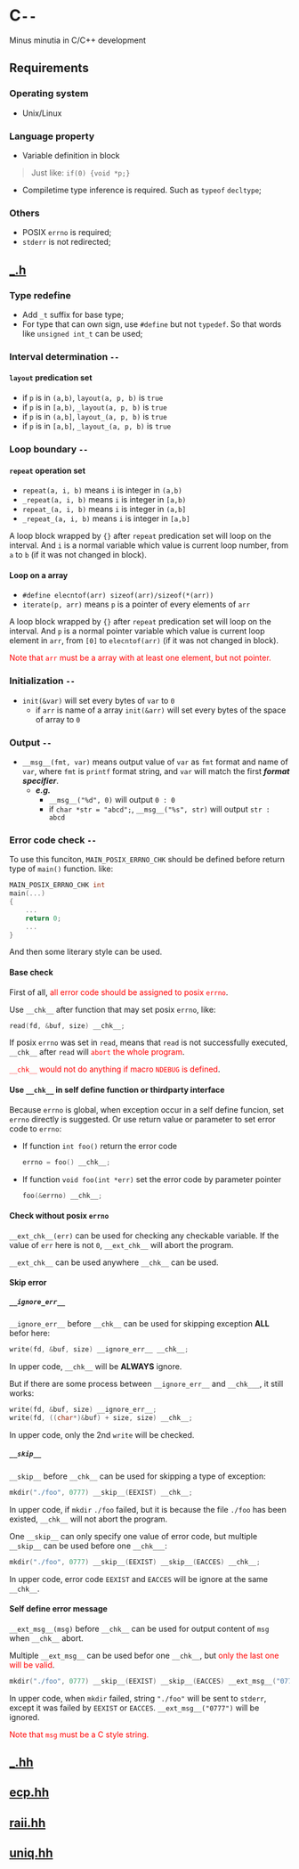 # C```--```
Minus minutia in C/C++ development

## Requirements

### Operating system

- Unix/Linux

### Language property

- Variable definition in block
> Just like: ```if(0) {void *p;}```
- Compiletime type inference is required. Such as ```typeof``` ```decltype```;

### Others

- POSIX ```errno``` is required;
- ```stderr``` is not redirected;

## [_.h](_.h)

### Type redefine

- Add ```_t``` suffix for base type;
- For type that can own sign, use ```#define``` but not ```typedef```.
So that words like ```unsigned int_t``` can be used;

### Interval determination ```--```

#### ```layout``` predication set

- if ```p``` is in ```(a,b)```, ```layout(a, p, b)``` is ```true```
- if ```p``` is in ```[a,b)```, ```_layout(a, p, b)``` is ```true```
- if ```p``` is in ```(a,b]```, ```layout_(a, p, b)``` is ```true```
- if ```p``` is in ```[a,b]```, ```_layout_(a, p, b)``` is ```true```

### Loop boundary ```--```

#### ```repeat``` operation set

- ```repeat(a, i, b)``` means ```i``` is integer in ```(a,b)```
- ```_repeat(a, i, b)``` means ```i``` is integer in ```[a,b)```
- ```repeat_(a, i, b)``` means ```i``` is integer in ```(a,b]```
- ```_repeat_(a, i, b)``` means ```i``` is integer in ```[a,b]```

A loop block wrapped by ```{}``` after ```repeat``` predication set will loop on the interval.
And ```i``` is a normal variable which value is current loop number, from ```a``` to ```b```
(if it was not changed in block).

#### Loop on a array

- ```#define elecntof(arr) sizeof(arr)/sizeof(*(arr))```
- ```iterate(p, arr)``` means ```p``` is a pointer of every elements of ```arr```

A loop block wrapped by ```{}``` after ```repeat``` predication set will loop on the interval.
And ```p``` is a normal pointer variable which value is current loop element in ```arr```,
from ```[0]``` to ```elecntof(arr)```
(if it was not changed in block).

<font style="color:red">Note that ```arr``` must be a array with at least one element, but not pointer.</font>

### Initialization ```--```

- ```init(&var)``` will set every bytes of ```var``` to ```0```
	- if ```arr``` is name of a array ```init(&arr)``` will set every bytes of the space of array to ```0```

### Output ```--```

- ```__msg__(fmt, var)``` means output value of ```var``` as ```fmt``` format and name of ```var```,
where ```fmt``` is ```printf``` format string, and ```var``` will match the first ***format specifier***.  
	- ***e.g.***
		- ```__msg__("%d", 0)``` will output ```0 : 0```
		- if ```char *str = "abcd";```, ```__msg__("%s", str)``` will output ```str : abcd```

<!-- ?{?

### ```enum``` operation ```--```

?}? -->

### Error code check ```--```

To use this funciton,
```MAIN_POSIX_ERRNO_CHK``` should be defined before return type of ```main()``` function.
like:

```c
MAIN_POSIX_ERRNO_CHK int
main(...)
{
	...
	return 0;
	...
}
```

And then some literary style can be used.

#### Base check

First of all, <font style="color:red">all error code should be assigned to posix ```errno```</font>.

Use ```__chk__``` after function that may set posix ```errno```, like:

```c
read(fd, &buf, size) __chk__;
```

If posix ```errno``` was set in ```read```, means that ```read``` is not successfully executed,
```__chk__``` after ```read``` will <font style="color:red">```abort``` the whole program</font>.

<font style="color:red">```__chk__``` would not do anything if macro ```NDEBUG``` is defined</font>.

#### Use ```__chk__``` in self define function or thirdparty interface

Because ```errno``` is global, when exception occur in a self define funcion,
set ```errno``` directly is suggested.
Or use return value or parameter to set error code to ```errno```:

- If function ```int foo()``` return the error code
	```c
	errno = foo() __chk__;
	```
- If function ```void foo(int *err)``` set the error code by parameter pointer
	```c
	foo(&errno) __chk__;
	```

#### Check without posix ```errno```

```__ext_chk__(err)``` can be used for checking any checkable variable.
If the value of ```err``` here is not ```0```, ```__ext_chk__``` will abort the program.

```__ext_chk__``` can be used anywhere ```__chk__``` can be used.

#### Skip error

##### ```__ignore_err__```

```__ignore_err__``` before ```__chk__``` can be used for skipping exception **ALL** befor here:

```c
write(fd, &buf, size) __ignore_err__ __chk__;
```

In upper code, ```__chk__``` will be **ALWAYS** ignore.

But if there are some process between ```__ignore_err__``` and ```__chk___```,
it still works:

```c
write(fd, &buf, size) __ignore_err__;
write(fd, ((char*)&buf) + size, size) __chk__;
```

In upper code, only the 2nd ```write``` will be checked.

##### ```__skip__```

```__skip__``` before ```__chk__``` can be used for skipping a type of exception:

```c
mkdir("./foo", 0777) __skip__(EEXIST) __chk__;
```
In upper code, if ```mkdir``` ```./foo``` failed,
but it is because the file ```./foo``` has been existed, ```__chk__``` will not abort the program.

One ```__skip__``` can only specify one value of error code,
but multiple ```__skip__``` can be used before one ```__chk___```:

```c
mkdir("./foo", 0777) __skip__(EEXIST) __skip__(EACCES) __chk__;
```

In upper code, error code ```EEXIST``` and ```EACCES``` will be ignore at the same ```__chk__```.

#### Self define error message

```__ext_msg__(msg)``` before ```__chk__``` can be used for output content of ```msg```
when ```__chk__``` abort.

Multiple ```__ext_msg__``` can be used befor one ```__chk__```,
but <font style="color:red">only the last one will be valid</font>.

```c
mkdir("./foo", 0777) __skip__(EEXIST) __skip__(EACCES) __ext_msg__("0777") __ext_msg__("./foo") __chk__;
```

In upper code, when ```mkdir``` failed, string ```"./foo"``` will be sent to ```stderr```,
except it was failed by ```EEXIST``` or ```EACCES```. ```__ext_msg__("0777")``` will be ignored.

<font style="color:red">Note that ```msg``` must be a C style string.</font>

## [_.hh](_.hh)
## [ecp.hh](ecp.hh)
## [raii.hh](raii.hh)
## [uniq.hh](uniq.hh)

